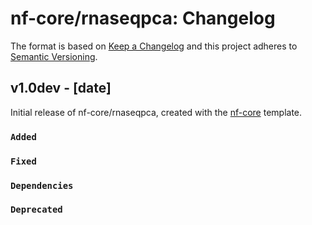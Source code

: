 # nf-core/rnaseqpca: Changelog

The format is based on [Keep a Changelog](https://keepachangelog.com/en/1.0.0/)
and this project adheres to [Semantic Versioning](https://semver.org/spec/v2.0.0.html).

## v1.0dev - [date]

Initial release of nf-core/rnaseqpca, created with the [nf-core](https://nf-co.re/) template.

### `Added`

### `Fixed`

### `Dependencies`

### `Deprecated`

